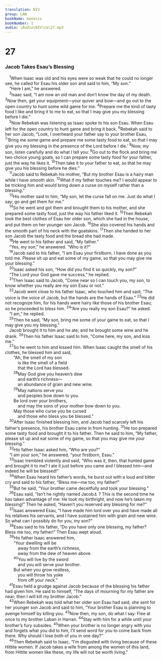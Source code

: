 ```yaml
---
translation: NIV
group: LAW
bookName: Genesis 
bookNumber: 1
audio: \Audio\NIV\sa\27.mp3
---
```


<div class="title"><h1>27</h1><h3>Jacob Takes Esau’s Blessing </h3></div>
<span class="verse sa_27_1"> <sup>1</sup>When Isaac was old and his eyes were so weak that he could no longer see, he called for Esau his older son and said to him, “My son.” <br/> “Here I am,” he answered. <br/></span>
<span class="verse sa_27_2"> <sup>2</sup>Isaac said, “I am now an old man and don’t know the day of my death. </span>
<span class="verse sa_27_3"><sup>3</sup>Now then, get your equipment—your quiver and bow—and go out to the open country to hunt some wild game for me. </span>
<span class="verse sa_27_4"><sup>4</sup>Prepare me the kind of tasty food I like and bring it to me to eat, so that I may give you my blessing before I die.” <br/></span>
<span class="verse sa_27_5"> <sup>5</sup>Now Rebekah was listening as Isaac spoke to his son Esau. When Esau left for the open country to hunt game and bring it back, </span>
<span class="verse sa_27_6"><sup>6</sup>Rebekah said to her son Jacob, “Look, I overheard your father say to your brother Esau, </span>
<span class="verse sa_27_7"><sup>7</sup>‘Bring me some game and prepare me some tasty food to eat, so that I may give you my blessing in the presence of the Lord before I die.’ </span>
<span class="verse sa_27_8"><sup>8</sup>Now, my son, listen carefully and do what I tell you: </span>
<span class="verse sa_27_9"><sup>9</sup>Go out to the flock and bring me two choice young goats, so I can prepare some tasty food for your father, just the way he likes it. </span>
<span class="verse sa_27_10"><sup>10</sup>Then take it to your father to eat, so that he may give you his blessing before he dies.” <br/></span>
<span class="verse sa_27_11"> <sup>11</sup>Jacob said to Rebekah his mother, “But my brother Esau is a hairy man while I have smooth skin. </span>
<span class="verse sa_27_12"><sup>12</sup>What if my father touches me? I would appear to be tricking him and would bring down a curse on myself rather than a blessing.” <br/></span>
<span class="verse sa_27_13"> <sup>13</sup>His mother said to him, “My son, let the curse fall on me. Just do what I say; go and get them for me.” <br/></span>
<span class="verse sa_27_14"> <sup>14</sup>So he went and got them and brought them to his mother, and she prepared some tasty food, just the way his father liked it. </span>
<span class="verse sa_27_15"><sup>15</sup>Then Rebekah took the best clothes of Esau her older son, which she had in the house, and put them on her younger son Jacob. </span>
<span class="verse sa_27_16"><sup>16</sup>She also covered his hands and the smooth part of his neck with the goatskins. </span>
<span class="verse sa_27_17"><sup>17</sup>Then she handed to her son Jacob the tasty food and the bread she had made. <br/></span>
<span class="verse sa_27_18"> <sup>18</sup>He went to his father and said, “My father.” <br/> “Yes, my son,” he answered. “Who is it?” <br/></span>
<span class="verse sa_27_19"> <sup>19</sup>Jacob said to his father, “I am Esau your firstborn. I have done as you told me. Please sit up and eat some of my game, so that you may give me your blessing.” <br/></span>
<span class="verse sa_27_20"> <sup>20</sup>Isaac asked his son, “How did you find it so quickly, my son?” <br/> “The Lord your God gave me success,” he replied. <br/></span>
<span class="verse sa_27_21"> <sup>21</sup>Then Isaac said to Jacob, “Come near so I can touch you, my son, to know whether you really are my son Esau or not.” <br/></span>
<span class="verse sa_27_22"> <sup>22</sup>Jacob went close to his father Isaac, who touched him and said, “The voice is the voice of Jacob, but the hands are the hands of Esau.” </span>
<span class="verse sa_27_23"><sup>23</sup>He did not recognize him, for his hands were hairy like those of his brother Esau; so he proceeded to bless him. </span>
<span class="verse sa_27_24"><sup>24</sup>“Are you really my son Esau?” he asked. <br/> “I am,” he replied. <br/></span>
<span class="verse sa_27_25"> <sup>25</sup>Then he said, “My son, bring me some of your game to eat, so that I may give you my blessing.” <br/> Jacob brought it to him and he ate; and he brought some wine and he drank. </span>
<span class="verse sa_27_26"><sup>26</sup>Then his father Isaac said to him, “Come here, my son, and kiss me.” <br/></span>
<span class="verse sa_27_27"> <sup>27</sup>So he went to him and kissed him. When Isaac caught the smell of his clothes, he blessed him and said, <br/>  “Ah, the smell of my son <br/>   is like the smell of a field <br/>   that the Lord has blessed. <br/></span>
<span class="verse sa_27_28">  <sup>28</sup>May God give you heaven’s dew <br/>   and earth’s richness— <br/>   an abundance of grain and new wine. <br/></span>
<span class="verse sa_27_29">  <sup>29</sup>May nations serve you <br/>   and peoples bow down to you. <br/>  Be lord over your brothers, <br/>   and may the sons of your mother bow down to you. <br/>  May those who curse you be cursed <br/>   and those who bless you be blessed.” <br/></span>
<span class="verse sa_27_30"> <sup>30</sup>After Isaac finished blessing him, and Jacob had scarcely left his father’s presence, his brother Esau came in from hunting. </span>
<span class="verse sa_27_31"><sup>31</sup>He too prepared some tasty food and brought it to his father. Then he said to him, “My father, please sit up and eat some of my game, so that you may give me your blessing.” <br/></span>
<span class="verse sa_27_32"> <sup>32</sup>His father Isaac asked him, “Who are you?” <br/> “I am your son,” he answered, “your firstborn, Esau.” <br/></span>
<span class="verse sa_27_33"> <sup>33</sup>Isaac trembled violently and said, “Who was it, then, that hunted game and brought it to me? I ate it just before you came and I blessed him—and indeed he will be blessed!” <br/></span>
<span class="verse sa_27_34"> <sup>34</sup>When Esau heard his father’s words, he burst out with a loud and bitter cry and said to his father, “Bless me—me too, my father!” <br/></span>
<span class="verse sa_27_35"> <sup>35</sup>But he said, “Your brother came deceitfully and took your blessing.” <br/></span>
<span class="verse sa_27_36"> <sup>36</sup>Esau said, “Isn’t he rightly named Jacob<a data-toggle="tooltip" data-placement="bottom" title="means he grasps the heel , a Hebrew idiom for he takes advantage of or he deceives .">⚓</a> ? This is the second time he has taken advantage of me: He took my birthright, and now he’s taken my blessing!” Then he asked, “Haven’t you reserved any blessing for me?” <br/></span>
<span class="verse sa_27_37"> <sup>37</sup>Isaac answered Esau, “I have made him lord over you and have made all his relatives his servants, and I have sustained him with grain and new wine. So what can I possibly do for you, my son?” <br/></span>
<span class="verse sa_27_38"> <sup>38</sup>Esau said to his father, “Do you have only one blessing, my father? Bless me too, my father!” Then Esau wept aloud. <br/></span>
<span class="verse sa_27_39"> <sup>39</sup>His father Isaac answered him, <br/>  “Your dwelling will be <br/>   away from the earth’s richness, <br/>   away from the dew of heaven above. <br/></span>
<span class="verse sa_27_40">  <sup>40</sup>You will live by the sword <br/>   and you will serve your brother. <br/>  But when you grow restless, <br/>   you will throw his yoke <br/>   from off your neck.” <br/></span>
<span class="verse sa_27_41"> <sup>41</sup>Esau held a grudge against Jacob because of the blessing his father had given him. He said to himself, “The days of mourning for my father are near; then I will kill my brother Jacob.” <br/></span>
<span class="verse sa_27_42"> <sup>42</sup>When Rebekah was told what her older son Esau had said, she sent for her younger son Jacob and said to him, “Your brother Esau is planning to avenge himself by killing you. </span>
<span class="verse sa_27_43"><sup>43</sup>Now then, my son, do what I say: Flee at once to my brother Laban in Harran. </span>
<span class="verse sa_27_44"><sup>44</sup>Stay with him for a while until your brother’s fury subsides. </span>
<span class="verse sa_27_45"><sup>45</sup>When your brother is no longer angry with you and forgets what you did to him, I’ll send word for you to come back from there. Why should I lose both of you in one day?” <br/></span>
<span class="verse sa_27_46"> <sup>46</sup>Then Rebekah said to Isaac, “I’m disgusted with living because of these Hittite women. If Jacob takes a wife from among the women of this land, from Hittite women like these, my life will not be worth living.” <br/></span>
